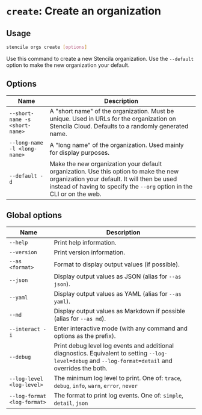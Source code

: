 <!-- Generated from doc comments in Rust. Do not edit. -->

# `create`: Create an organization

## Usage

```sh
stencila orgs create [options]
```

Use this command to create a new Stencila organization. Use the `--default` option to make the new organization your default.

## Options

| Name                           | Description                                                                                                                                                                                                    |
| ------------------------------ | -------------------------------------------------------------------------------------------------------------------------------------------------------------------------------------------------------------- |
| `--short-name -s <short-name>` | A "short name" of the organization. Must be unique. Used in URLs for the organization on Stencila Cloud. Defaults to a randomly generated name.                                                                |
| `--long-name -l <long-name>`   | A "long name" of the organization. Used mainly for display purposes.                                                                                                                                           |
| `--default -d`                 | Make the new organization your default organization. Use this option to make the new organization your default. It will then be used instead of having to specify the `--org` option in the CLI or on the web. |

## Global options

| Name                        | Description                                                                                                                                          |
| --------------------------- | ---------------------------------------------------------------------------------------------------------------------------------------------------- |
| `--help`                    | Print help information.                                                                                                                              |
| `--version`                 | Print version information.                                                                                                                           |
| `--as <format>`             | Format to display output values (if possible).                                                                                                       |
| `--json`                    | Display output values as JSON (alias for `--as json`).                                                                                               |
| `--yaml`                    | Display output values as YAML (alias for `--as yaml`).                                                                                               |
| `--md`                      | Display output values as Markdown if possible (alias for `--as md`).                                                                                 |
| `--interact -i`             | Enter interactive mode (with any command and options as the prefix).                                                                                 |
| `--debug`                   | Print debug level log events and additional diagnostics. Equivalent to setting `--log-level=debug` and `--log-format=detail` and overrides the both. |
| `--log-level <log-level>`   | The minimum log level to print. One of: `trace`, `debug`, `info`, `warn`, `error`, `never`                                                           |
| `--log-format <log-format>` | The format to print log events. One of: `simple`, `detail`, `json`                                                                                   |
